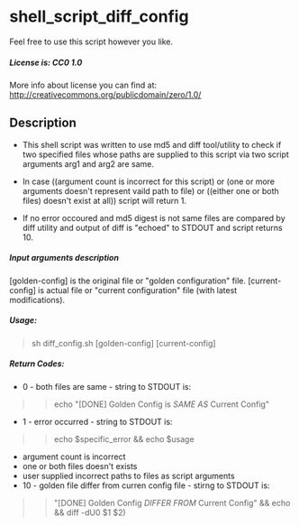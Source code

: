 # shell_script_diff_config

Feel free to use this script however you like.
##### License is: CC0 1.0

More info about license you can find at:
http://creativecommons.org/publicdomain/zero/1.0/

## Description
* This shell script was written to use md5 and diff tool/utility to check if two
specified files whose paths are supplied to this script via two script arguments
arg1 and arg2 are same.

* In case ((argument count is incorrect for this script) or (one or more arguments
doesn't represent vaild path to file) or ((either one or both files) doesn't exist at all))
script will return 1.

* If no error occoured and md5 digest is not same files are compared by diff utility and
output of diff is "echoed" to STDOUT and script returns 10.

##### Input arguments description
[golden-config] is the original file or "golden configuration" file.
[current-config] is actual file or "current configuration" file (with latest modifications).

##### Usage:
> sh diff_config.sh [golden-config] [current-config]

##### Return Codes:
* 0 - both files are same - string to STDOUT is:
>> echo "[DONE] Golden Config is *SAME AS* Current Config"
* 1 - error occurred - string to STDOUT is:
>> echo $specific_error && echo $usage
  * argument count is incorrect
  * one or both files doesn't exists
  * user supplied incorrect paths to files as script arguments
* 10 - golden file differ from curren config file - stirng to STDOUT is:
>> "[DONE] Golden Config *DIFFER FROM* Current Config" && echo && diff -dU0 $1 $2)
